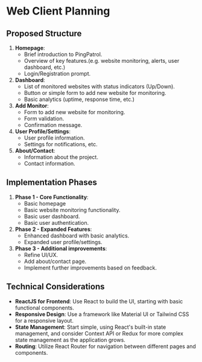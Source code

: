 # Web Client Planning

## Proposed Structure
1. **Homepage**: 
    - Brief introduction to PingPatrol.
    - Overview of key features.(e.g. website monitoring, alerts, user dashboard, etc.)
    - Login/Registration prompt.
2. **Dashboard**:
    - List of monitored websites with status indicators (Up/Down).
    - Button or simple form to add new website for monitoring.
    - Basic analytics (uptime, response time, etc.)
3. **Add Monitor**:
    - Form to add new website for monitoring.
    - Form validation.
    - Confirmation message.
4. **User Profile/Settings**:
    - User profile information.
    - Settings for notifications, etc.
5. **About/Contact**:
    - Information about the project.
    - Contact information.

## Implementation Phases
1. **Phase 1 - Core Functionality**:
   - Basic homepage
   - Basic website monitoring functionality.
   - Basic user dashboard.
   - Basic user authentication.
2. **Phase 2 - Expanded Features**:
   - Enhanced dashboard with basic analytics.
   - Expanded user profile/settings.
3. **Phase 3 - Additional improvements**:
   - Refine UI/UX.
   - Add about/contact page.
   - Implement further improvements based on feedback.

## Technical Considerations
- **ReactJS for Frontend**: Use React to build the UI, starting with basic functional components.
- **Responsive Design**: Use a framework like Material UI or Tailwind CSS for a responsive layout.
- **State Management**: Start simple, using React's built-in state management, and consider Context API or Redux for more complex state management as the application grows.
- **Routing**: Utilize React Router for navigation between different pages and components.